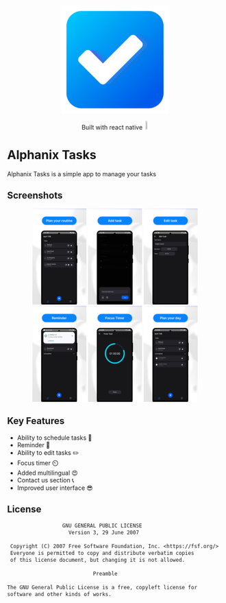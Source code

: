 
<div align="center" width="100%">
  <img alt="Logo" src="https://github.com/AlphanixARB/AlphanixTasks/blob/e254e966f021e54d2825a3e24aa60a89ebffb332/asset/Logo.png" width=50% height=50%>
  <p>Built with react native <img src="https://d33wubrfki0l68.cloudfront.net/554c3b0e09cf167f0281fda839a5433f2040b349/ecfc9/img/header_logo.svg" width=2% height=2%></p>
</div>

# Alphanix Tasks

Alphanix Tasks is a simple app to manage your tasks


## Screenshots

<div align="center" width="100%">
  <img alt="home screen" src="https://github.com/AlphanixARB/AlphanixTasks/blob/master/asset/into.png" width=25% height=25%>
  <img alt="add task" src="https://github.com/AlphanixARB/AlphanixTasks/blob/master/asset/AddTask.png" width=25% height=25%>
  <img alt="edit task screen" src="https://github.com/AlphanixARB/AlphanixTasks/blob/master/asset/EditTask.png" width=25% height=25%>
  <img alt="reminder" src="https://github.com/AlphanixARB/AlphanixTasks/blob/master/asset/Reminder.png" width=25% height=25%>
  <img alt="focus timer screen" src="https://github.com/AlphanixARB/AlphanixTasks/blob/master/asset/FocusTimer.png" width=25% height=25%>
  <img alt="home screen" src="https://github.com/AlphanixARB/AlphanixTasks/blob/master/asset/into2.png" width=25% height=25%>
 </div>
 
 ## Key Features
 
 - Ability to schedule tasks 📅
 - Reminder 🔔
 - Ability to edit tasks ✏️
 - Focus timer ⏲️
 - Added multilingual 😍
 - Contact us section 📞
 - Improved user interface 😎

## License


                      GNU GENERAL PUBLIC LICENSE
                        Version 3, 29 June 2007   

     Copyright (C) 2007 Free Software Foundation, Inc. <https://fsf.org/>
     Everyone is permitted to copy and distribute verbatim copies
     of this license document, but changing it is not allowed.   

                                Preamble

    The GNU General Public License is a free, copyleft license for
    software and other kinds of works.  
